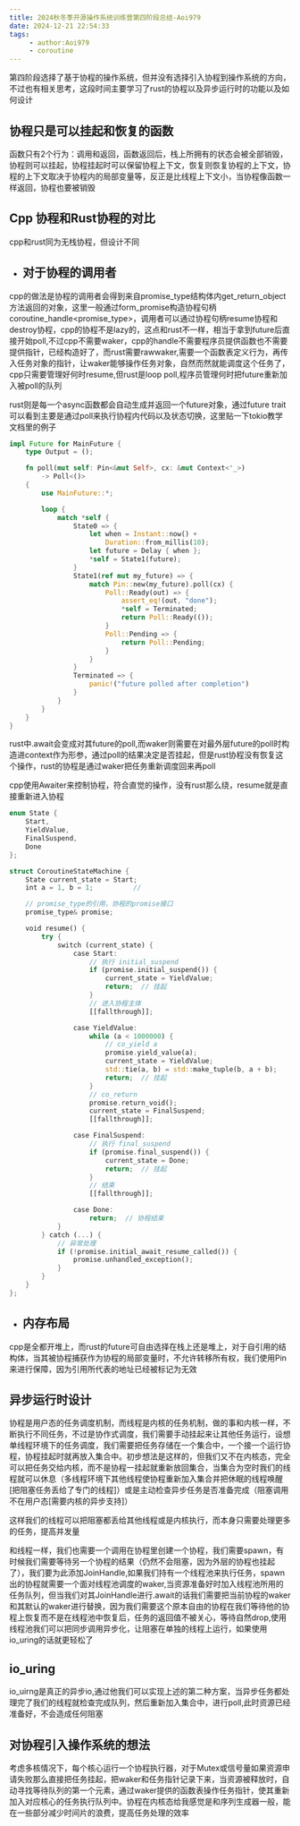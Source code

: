 ```yaml
---
title: 2024秋冬季开源操作系统训练营第四阶段总结-Aoi979
date: 2024-12-21 22:54:33
tags:
     - author:Aoi979
     - coroutine
---
```


第四阶段选择了基于协程的操作系统，但并没有选择引入协程到操作系统的方向，不过也有相关思考，这段时间主要学习了rust的协程以及异步运行时的功能以及如何设计

## 协程只是可以挂起和恢复的函数

函数只有2个行为：调用和返回，函数返回后，栈上所拥有的状态会被全部销毁，协程则可以挂起，协程挂起时可以保留协程上下文，恢复则恢复协程的上下文，协程的上下文取决于协程内的局部变量等，反正是比线程上下文小，当协程像函数一样返回，协程也要被销毁

## Cpp 协程和Rust协程的对比

cpp和rust同为无栈协程，但设计不同

- ## 对于协程的调用者

cpp的做法是协程的调用者会得到来自promise_type结构体内get_return_object方法返回的对象，这里一般通过form_promise构造协程句柄coroutine_handle<promise_type>，调用者可以通过协程句柄resume协程和destroy协程，cpp的协程不是lazy的，这点和rust不一样，相当于拿到future后直接开始poll,不过cpp不需要waker，cpp的handle不需要程序员提供函数也不需要提供指针，已经构造好了，而rust需要rawwaker,需要一个函数表定义行为，再传入任务对象的指针，让waker能够操作任务对象，自然而然就能调度这个任务了，cpp只需要管理好何时resume,但rust是loop poll,程序员管理何时把future重新加入被poll的队列

rust则是每一个async函数都会自动生成并返回一个future对象，通过future trait可以看到主要是通过poll来执行协程内代码以及状态切换，这里贴一下tokio教学文档里的例子

```rust
impl Future for MainFuture {
    type Output = ();

    fn poll(mut self: Pin<&mut Self>, cx: &mut Context<'_>)
        -> Poll<()>
    {
        use MainFuture::*;

        loop {
            match *self {
                State0 => {
                    let when = Instant::now() +
                        Duration::from_millis(10);
                    let future = Delay { when };
                    *self = State1(future);
                }
                State1(ref mut my_future) => {
                    match Pin::new(my_future).poll(cx) {
                        Poll::Ready(out) => {
                            assert_eq!(out, "done");
                            *self = Terminated;
                            return Poll::Ready(());
                        }
                        Poll::Pending => {
                            return Poll::Pending;
                        }
                    }
                }
                Terminated => {
                    panic!("future polled after completion")
                }
            }
        }
    }
}

```

rust中.await会变成对其future的poll,而waker则需要在对最外层future的poll时构造进context作为形参，通过poll的结果决定是否挂起，但是rust协程没有恢复这个操作，rust的协程是通过waker把任务重新调度回来再poll

cpp使用Awaiter来控制协程，符合直觉的操作，没有rust那么绕，resume就是直接重新进入协程

```rust
enum State {
    Start,
    YieldValue,
    FinalSuspend,
    Done
};

struct CoroutineStateMachine {
    State current_state = Start; 
    int a = 1, b = 1;          //  

    // promise_type的引用，协程的promise接口
    promise_type& promise;

    void resume() {
        try {
            switch (current_state) {
                case Start:
                    // 执行 initial_suspend
                    if (promise.initial_suspend()) {
                        current_state = YieldValue;
                        return;  // 挂起
                    }
                    // 进入协程主体
                    [[fallthrough]];

                case YieldValue:
                    while (a < 1000000) {
                        // co_yield a
                        promise.yield_value(a);
                        current_state = YieldValue;
                        std::tie(a, b) = std::make_tuple(b, a + b);
                        return;  // 挂起
                    }
                    // co_return
                    promise.return_void();
                    current_state = FinalSuspend;
                    [[fallthrough]];

                case FinalSuspend:
                    // 执行 final_suspend
                    if (promise.final_suspend()) {
                        current_state = Done;
                        return;  // 挂起
                    }
                    // 结束
                    [[fallthrough]];

                case Done:
                    return;  // 协程结束
            }
        } catch (...) {
            // 异常处理
            if (!promise.initial_await_resume_called()) {
                promise.unhandled_exception();
            }
        }
    }
};

```

- ## 内存布局 ##

cpp是全都开堆上，而rust的future可自由选择在栈上还是堆上，对于自引用的结构体，当其被协程捕获作为协程的局部变量时，不允许转移所有权，我们使用Pin来进行保障，因为引用所代表的地址已经被标记为无效

## 异步运行时设计

协程是用户态的任务调度机制，而线程是内核的任务机制，做的事和内核一样，不断执行不同任务，不过是协作式调度，我们需要手动挂起来让其他任务运行，设想单线程环境下的任务调度，我们需要把任务存储在一个集合中，一个接一个运行协程，协程挂起时就再放入集合中。初步想法是这样的，但我们又不在内核态，完全可以把任务交给内核，而不是协程一挂起就重新放回集合，当集合为空时我们的线程就可以休息（多线程环境下其他线程使协程重新加入集合并把休眠的线程唤醒[把阻塞任务丢给了专门的线程]）或是主动检查异步任务是否准备完成（阻塞调用不在用户态[需要内核的异步支持]）

这样我们的线程可以把阻塞都丢给其他线程或是内核执行，而本身只需要处理更多的任务，提高并发量

和线程一样，我们也需要一个调用在协程里创建一个协程，我们需要spawn，有时候我们需要等待另一个协程的结果（仍然不会阻塞，因为外层的协程也挂起了），我们要为此添加JoinHandle,如果我们持有一个线程池来执行任务，spawn出的协程就需要一个面对线程池调度的waker,当资源准备好时加入线程池所用的任务队列，但当我们对其JoinHandle进行.await的话我们需要把当前协程的waker和其默认的waker进行替换，因为我们需要这个原本自由的协程在我们等待他的协程上恢复而不是在线程池中恢复后，任务的返回值不被关心，等待自然drop,使用线程池我们可以把同步调用异步化，让阻塞在单独的线程上运行，如果使用io_uring的话就更轻松了

## io_uring

io_uirng是真正的异步io,通过他我们可以实现上述的第二种方案，当异步任务都处理完了我们的线程就检查完成队列，然后重新加入集合中，进行poll,此时资源已经准备好，不会造成任何阻塞

## 对协程引入操作系统的想法

考虑多核情况下，每个核心运行一个协程执行器，对于Mutex或信号量如果资源申请失败那么直接把任务挂起，把waker和任务指针记录下来，当资源被释放时，自动寻找等待队列的第一个元素，通过waker提供的函数表操作任务指针，使其重新加入对应核心的任务执行队列中。协程在内核态给我感觉是和序列生成器一般，能在一些部分减少时间片的浪费，提高任务处理的效率
